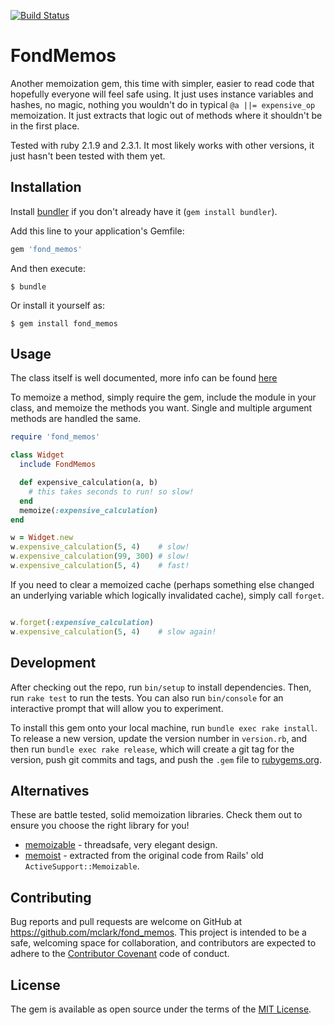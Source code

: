 [![Build Status](https://travis-ci.org/mclark/fond_memos.svg?branch=master)](https://travis-ci.org/mclark/fond_memos)

# FondMemos

Another memoization gem, this time with simpler, easier to read code that hopefully everyone will feel safe using.
It just uses instance variables and hashes, no magic, nothing you wouldn't do in typical `@a ||= expensive_op`
memoization. It just extracts that logic out of methods where it shouldn't be in the first place.

Tested with ruby 2.1.9 and 2.3.1. It most likely works with other versions, it just hasn't been tested with them yet.

## Installation

Install [bundler](http://bundler.io) if you don't already have it (`gem install bundler`).

Add this line to your application's Gemfile:

```ruby
gem 'fond_memos'
```

And then execute:

    $ bundle

Or install it yourself as:

    $ gem install fond_memos

## Usage

The class itself is well documented, more info can be found [here](lib/fond_memos.rb)

To memoize a method, simply require the gem, include the module in your class, and memoize the methods you want.
Single and multiple argument methods are handled the same.

```ruby
require 'fond_memos'

class Widget
  include FondMemos

  def expensive_calculation(a, b)
    # this takes seconds to run! so slow!
  end
  memoize(:expensive_calculation)
end

w = Widget.new
w.expensive_calculation(5, 4)    # slow!
w.expensive_calculation(99, 300) # slow!
w.expensive_calculation(5, 4)    # fast!
```

If you need to clear a memoized cache (perhaps something else changed an underlying variable
  which logically invalidated cache), simply call `forget`.

```ruby

w.forget(:expensive_calculation)
w.expensive_calculation(5, 4)    # slow again!
```

## Development

After checking out the repo, run `bin/setup` to install dependencies. Then, run `rake test` to run the tests. You can also run `bin/console` for an interactive prompt that will allow you to experiment.

To install this gem onto your local machine, run `bundle exec rake install`. To release a new version, update the version number in `version.rb`, and then run `bundle exec rake release`, which will create a git tag for the version, push git commits and tags, and push the `.gem` file to [rubygems.org](https://rubygems.org).

## Alternatives

These are battle tested, solid memoization libraries. Check them out to ensure you choose the right library for you!

* [memoizable](https://github.com/dkubb/memoizable) - threadsafe, very elegant design.
* [memoist](https://github.com/matthewrudy/memoist) - extracted from the original code from Rails' old `ActiveSupport::Memoizable`.

## Contributing

Bug reports and pull requests are welcome on GitHub at https://github.com/mclark/fond_memos. This project is intended to be a safe, welcoming space for collaboration, and contributors are expected to adhere to the [Contributor Covenant](http://contributor-covenant.org) code of conduct.


## License

The gem is available as open source under the terms of the [MIT License](http://opensource.org/licenses/MIT).
